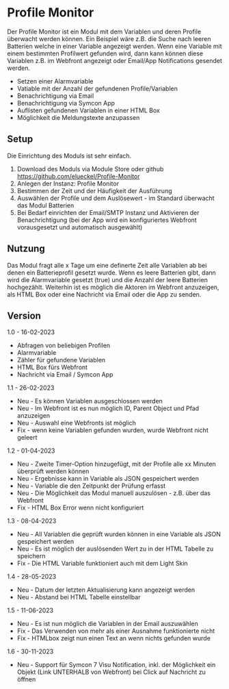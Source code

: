 # Profile Monitor

Der Profile Monitor ist ein Modul mit dem Variablen und deren Profile überwacht werden können. Ein Beispiel wäre z.B. die Suche nach leeren Batterien welche in einer Variable angezeigt werden. Wenn eine Variable mit einem bestimmten Profilwert gefunden wird, dann kann können diese Variablen z.B. im Webfront angezeigt oder Email/App Notifications gesendet werden.

* Setzen einer Alarmvariable
* Vatiable mit der Anzahl der gefundenen Profile/Variablen
* Benachrichtigung via Email 
* Benachrichtigung via Symcon App
* Auflisten gefundenen Variablen in einer HTML Box
* Möglichkeit die Meldungstexte anzupassen

## Setup
Die Einrichtung des Moduls ist sehr einfach. 
1. Download des Moduls via Module Store oder github https://github.com/elueckel/Profile-Monitor 
2. Anlegen der Instanz: Profile Monitor
3. Bestimmen der Zeit und der Häufigkeit der Ausführung 
4. Auswählen der Profile und dem Auslösewert - im Standard überwacht das Modul Batterien
5. Bei Bedarf einrichten der Email/SMTP Instanz und Aktivieren der Benachrichtigung (bei der App wird ein konfiguriertes Webfront vorausgesetzt und automatisch ausgewählt)


## Nutzung
Das Modul fragt alle x Tage um eine definerte Zeit alle Variablen ab bei denen ein Batterieprofil gesetzt wurde. Wenn es leere Batterien gibt, dann wird die Alarmvariable gesetzt (true) und die Anzahl der leere Batterien hochgezählt. Weiterhin ist es möglich die Aktoren im Webfront anzuzeigen, als HTML Box oder eine Nachricht via Email oder die App zu senden.

## Version
1.0 - 16-02-2023
* Abfragen von beliebigen Profilen
* Alarmvariable
* Zähler für gefundene Variablen
* HTML Box fürs Webfront 
* Nachricht via Email / Symcon App

1.1 - 26-02-2023
* Neu - Es können Variablen ausgeschlossen werden
* Neu - Im Webfront ist es nun möglich ID, Parent Object und Pfad anzuzeigen
* Neu - Auswahl eine Webfronts ist möglich
* Fix - wenn keine Variablen gefunden wurden, wurde Webfront nicht geleert

1.2 - 01-04-2023
* Neu - Zweite Timer-Option hinzugefügt, mit der Profile alle xx Minuten überprüft werden können
* Neu - Ergebnisse kann in Variable als JSON gespeichert werden
* Neu - Variable die den Zeitpunkt der Prüfung erfasst
* Neu - Die Möglichkeit das Modul manuell auszulösen - z.B. über das Webfront
* Fix - HTML Box Error wenn nicht konfiguriert

1.3 - 08-04-2023
* Neu - All Variablen die geprüft wurden können in eine Variable als JSON gespeichert werden
* Neu - Es ist möglich der auslösenden Wert zu in der HTML Tabelle zu speichern
* Fix - Die HTML Variable funktioniert auch mit dem Light Skin

1.4 - 28-05-2023
* Neu - Datum der letzten Aktualisierung kann angezeigt werden
* Neu - Abstand bei HTML Tabelle einstellbar

1.5 - 11-06-2023
* Neu - Es ist nun möglich die Variablen in der Email auszuwählen
* Fix - Das Verwenden von mehr als einer Ausnahme funktionierte nicht
* Fix - HTMLbox zeigt nun einen Text an wenn nichts gefunden wurde

1.6 - 30-11-2023
* Neu - Support für Symcon 7 Visu Notification, inkl. der Möglichkeit ein Objekt (Link UNTERHALB von Webfront) bei Click auf Nachricht zu öffnen
